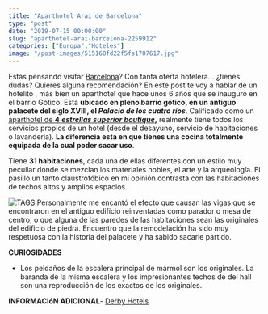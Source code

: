 ```yaml
---
title: "Aparthotel Arai de Barcelona"
type: "post"
date: "2019-07-15 00:00:00"
slug: "aparthotel-arai-barcelona-2259912"
categories: ["Europa","Hoteles"]
image: "/post-images/515160fd22f5fs1707617.jpg"
---
```


Estás pensando visitar [Barcelona](http://www.missviajes.com/barcelona-musa-gaudi-16070)? Con tanta oferta hotelera... ¿tienes dudas? Quieres alguna recomendación? En este post te voy a hablar de un hotelito , más bien un aparthotel que hace unos 6 años que se inauguró en el barrio Gótico. Está **ubicado en pleno barrio gótico, en un antiguo palacete del siglo XVIII, el *Palacio de los cuatro ríos***. Calificado como un [aparthotel de **4** ***estrellas superior** **boutique***](https://www.booking.com/hotel/es/arai-4-s-monument.en.html?aid=1294466&no_rooms=1&group_adults=1)**,** realmente tiene todos los servicios propios de un hotel (desde el desayuno, servicio de habitaciones o lavandería). **La diferencia está en que tienes una cocina totalmente equipada de la cual poder sacar uso**.  
  
Tiene **31 habitaciones**, cada una de ellas diferentes con un estilo muy peculiar dónde se mezclan los materiales nobles, el arte y la arqueología. El pasillo un tanto claustrofóbico en mi opinión contrasta con las habitaciones de techos altos y amplios espacios.  
  
[![ TAGS:](/post-images/515160fd22f5fs1707617.jpg)](/post-images/515160fd22f5fs1707617.jpg)Personalmente me encantó el efecto que causan las vigas que se encontraron en el antiguo edificio reinventadas como parador o mesa de centro, o que alguna de las paredes de las habitaciones sean las originales del edificio de piedra. Encuentro que la remodelación ha sido muy respetuosa con la historia del palacete y ha sabido sacarle partido.  
  
**CURIOSIDADES**

- Los peldaños de la escalera principal de mármol son los originales. La baranda de la misma escalera y los impresionantes techos de del hall son una reproducción de los exactos de los originales.

**INFORMACIóN ADICIONAL**- [ Derby Hotels](https://www.booking.com/hotel/es/arai-4-s-monument.en.html?aid=1294466&no_rooms=1&group_adults=1)